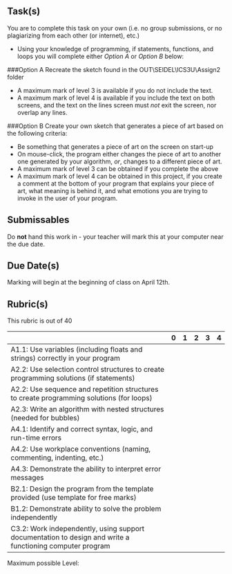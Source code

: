 Task(s)
-------
You are to complete this task on your own (i.e. no group submissions, or no plagiarizing from each other (or internet), etc.)
* Using your knowledge of programming, if statements, functions, and loops you will complete either *Option A* or *Option B* below:

###Option A
Recreate the sketch found in the OUT\SEIDEL\ICS3U\Assign2 folder
* A maximum mark of level 3 is available if you do not include the text.
* A maximum mark of level 4 is available if you include the text on both screens, and the text on the lines screen must *not* exit the screen, nor overlap any lines.

###Option B
Create your own sketch that generates a piece of art based on the following criteria:
* Be something that generates a piece of art on the screen on start-up
* On mouse-click, the program either changes the piece of art to another one generated by your algorithm, *or*, changes to a different piece of art.
* A maximum mark of level 3 can be obtained if you complete the above
* A maximum mark of level 4 can be obtained in this project, if you create a comment at the bottom of your program that explains your piece of art, what meaning is behind it, and what emotions you are trying to invoke in the user of your program.


Submissables
------------
Do **not** hand this work in - your teacher will mark this at your computer near the due date.

Due Date(s)
----------
Marking will begin at the beginning of class on April 12th.

Rubric(s)
---------
This rubric is out of 40

| | 0 | 1 | 2 | 3 | 4 |
|---| --- | --- | --- | --- | --- |
|A1.1: Use variables (including floats and strings) correctly in your program  | | | | | |
|A2.2: Use selection control structures to create programming solutions (if statements)  | | | | | |
|A2.2: Use sequence and repetition structures to create programming solutions (for loops)  | | | | | |
|A2.3: Write an algorithm with nested structures (needed for bubbles) | | | | | |
|A4.1: Identify and correct syntax, logic, and run-time errors  | | | | | |
|A4.2: Use workplace conventions (naming, commenting, indenting, etc.)  | | | | | |
|A4.3: Demonstrate the ability to interpret error messages  | | | | | |
|B2.1: Design the program from the template provided (use template for free marks)  | | | | | |
|B1.2: Demonstrate ability to solve the problem independently | | | | | |
|C3.2: Work independently, using support documentation to design and write a functioning computer program  | | | | | |

Maximum possible Level: 
